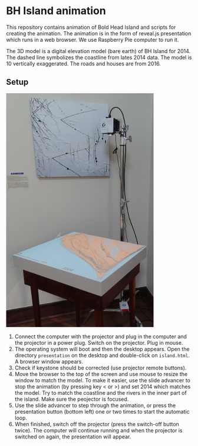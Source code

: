 # BH Island animation
This repository contains animation of Bold Head Island and scripts for creating the animation.
The animation is in the form of reveal.js presentation which runs in a web browser. We use Raspberry Pie computer to run it.

The 3D model is a digital elevation model (bare earth) of BH Island for 2014. The dashed line symbolizes the coastline from lates 2014 data. The model is 10 vertically exaggerated. The roads and houses are from 2016.

## Setup
<img src=img/setup.JPG width=400/>

1. Connect the computer with the projector and plug in the computer and the projector in a power plug. Switch on the projector. Plug in mouse.
2. The operating system will boot and then the desktop appears. Open the directory `presentation` on the desktop and double-click on `island.html`. A browser window appears.
3. Check if keystone should be corrected (use projector remote buttons).
3. Move the browser to the top of the screen and use mouse to resize the window to match the model. To make it easier, use the slide advancer to stop the animation (by pressing key < or >) and set 2014 which matches the model. Try to match the coastline and the rivers in the inner part of the island. Make sure the peojector is focused.
4. Use the slide advancer to step through the animation, or press the presentation button (bottom left) one or two times to start the automatic loop.
5. When finished, switch off the projector (press the switch-off button twice). The computer will continue running and when the projector is switched on again, the presentation will appear.


